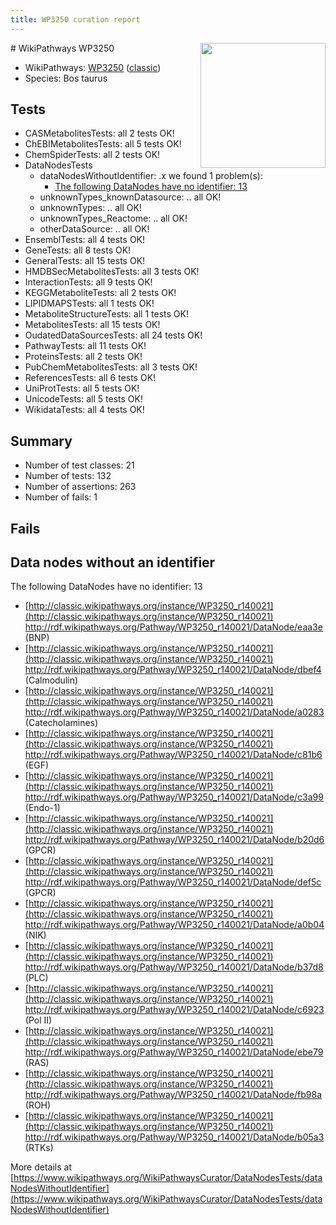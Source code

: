 ```yaml
---
title: WP3250 curation report
---
```


<img style="float: right; width: 200px" src="https://upload.wikimedia.org/wikipedia/commons/thumb/8/83/Wplogo_with_text_500.png/640px-Wplogo_with_text_500.png" />
# WikiPathways WP3250

* WikiPathways: [WP3250](https://wikipathways.org/pathways/WP3250) ([classic](https://classic.wikipathways.org/instance/WP3250))
* Species: Bos taurus
## Tests
* CASMetabolitesTests: all 2 tests OK!
* ChEBIMetabolitesTests: all 5 tests OK!
* ChemSpiderTests: all 2 tests OK!
* DataNodesTests
    * dataNodesWithoutIdentifier: .x we found 1 problem(s):
        * [The following DataNodes have no identifier: 13](#8792c493)
    * unknownTypes_knownDatasource: .. all OK!
    * unknownTypes: .. all OK!
    * unknownTypes_Reactome: .. all OK!
    * otherDataSource: .. all OK!
* EnsemblTests: all 4 tests OK!
* GeneTests: all 8 tests OK!
* GeneralTests: all 15 tests OK!
* HMDBSecMetabolitesTests: all 3 tests OK!
* InteractionTests: all 9 tests OK!
* KEGGMetaboliteTests: all 2 tests OK!
* LIPIDMAPSTests: all 1 tests OK!
* MetaboliteStructureTests: all 1 tests OK!
* MetabolitesTests: all 15 tests OK!
* OudatedDataSourcesTests: all 24 tests OK!
* PathwayTests: all 11 tests OK!
* ProteinsTests: all 2 tests OK!
* PubChemMetabolitesTests: all 3 tests OK!
* ReferencesTests: all 6 tests OK!
* UniProtTests: all 5 tests OK!
* UnicodeTests: all 5 tests OK!
* WikidataTests: all 4 tests OK!


## Summary

* Number of test classes: 21
* Number of tests: 132
* Number of assertions: 263
* Number of fails: 1

## Fails

<a name="8792c493" />

## Data nodes without an identifier

The following DataNodes have no identifier: 13

* [http://classic.wikipathways.org/instance/WP3250_r140021](http://classic.wikipathways.org/instance/WP3250_r140021) http://rdf.wikipathways.org/Pathway/WP3250_r140021/DataNode/eaa3e (BNP)
* [http://classic.wikipathways.org/instance/WP3250_r140021](http://classic.wikipathways.org/instance/WP3250_r140021) http://rdf.wikipathways.org/Pathway/WP3250_r140021/DataNode/dbef4 (Calmodulin)
* [http://classic.wikipathways.org/instance/WP3250_r140021](http://classic.wikipathways.org/instance/WP3250_r140021) http://rdf.wikipathways.org/Pathway/WP3250_r140021/DataNode/a0283 (Catecholamines)
* [http://classic.wikipathways.org/instance/WP3250_r140021](http://classic.wikipathways.org/instance/WP3250_r140021) http://rdf.wikipathways.org/Pathway/WP3250_r140021/DataNode/c81b6 (EGF)
* [http://classic.wikipathways.org/instance/WP3250_r140021](http://classic.wikipathways.org/instance/WP3250_r140021) http://rdf.wikipathways.org/Pathway/WP3250_r140021/DataNode/c3a99 (Endo-1)
* [http://classic.wikipathways.org/instance/WP3250_r140021](http://classic.wikipathways.org/instance/WP3250_r140021) http://rdf.wikipathways.org/Pathway/WP3250_r140021/DataNode/b20d6 (GPCR)
* [http://classic.wikipathways.org/instance/WP3250_r140021](http://classic.wikipathways.org/instance/WP3250_r140021) http://rdf.wikipathways.org/Pathway/WP3250_r140021/DataNode/def5c (GPCR)
* [http://classic.wikipathways.org/instance/WP3250_r140021](http://classic.wikipathways.org/instance/WP3250_r140021) http://rdf.wikipathways.org/Pathway/WP3250_r140021/DataNode/a0b04 (NIK)
* [http://classic.wikipathways.org/instance/WP3250_r140021](http://classic.wikipathways.org/instance/WP3250_r140021) http://rdf.wikipathways.org/Pathway/WP3250_r140021/DataNode/b37d8 (PLC)
* [http://classic.wikipathways.org/instance/WP3250_r140021](http://classic.wikipathways.org/instance/WP3250_r140021) http://rdf.wikipathways.org/Pathway/WP3250_r140021/DataNode/c6923 (Pol II)
* [http://classic.wikipathways.org/instance/WP3250_r140021](http://classic.wikipathways.org/instance/WP3250_r140021) http://rdf.wikipathways.org/Pathway/WP3250_r140021/DataNode/ebe79 (RAS)
* [http://classic.wikipathways.org/instance/WP3250_r140021](http://classic.wikipathways.org/instance/WP3250_r140021) http://rdf.wikipathways.org/Pathway/WP3250_r140021/DataNode/fb98a (ROH)
* [http://classic.wikipathways.org/instance/WP3250_r140021](http://classic.wikipathways.org/instance/WP3250_r140021) http://rdf.wikipathways.org/Pathway/WP3250_r140021/DataNode/b05a3 (RTKs)


More details at [https://www.wikipathways.org/WikiPathwaysCurator/DataNodesTests/dataNodesWithoutIdentifier](https://www.wikipathways.org/WikiPathwaysCurator/DataNodesTests/dataNodesWithoutIdentifier)

